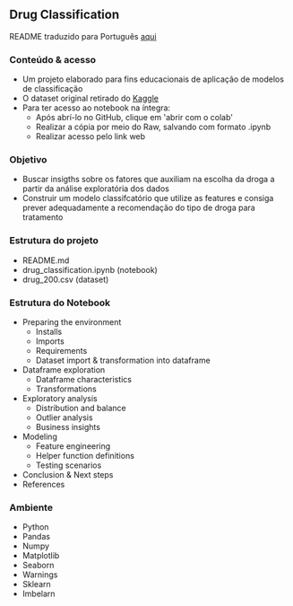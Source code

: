 ## Drug Classification 

README traduzido para Português [aqui](https://github.com/leticiaplang/drug_classification/blob/main/README_ptBR.md)

### Conteúdo & acesso
* Um projeto elaborado para fins educacionais de aplicação de modelos de classificação
* O dataset original retirado do [Kaggle](https://www.kaggle.com/prathamtripathi/drug-classification)
* Para ter acesso ao notebook na íntegra:
    - Após abrí-lo no GitHub, clique em 'abrir com o colab'
    - Realizar a cópia por meio do Raw, salvando com formato .ipynb
    - Realizar acesso pelo link web

### Objetivo
* Buscar insigths sobre os fatores que auxiliam na escolha da droga a partir da análise exploratória dos dados
* Construir um modelo classifcatório que utilize as features e consiga prever adequadamente a recomendação do tipo de droga para tratamento
    
### Estrutura do projeto
* README.md
* drug_classification.ipynb (notebook)
* drug_200.csv (dataset)

### Estrutura do Notebook
* Preparing the environment
  - Installs
  - Imports
  - Requirements
  - Dataset import & transformation into dataframe
* Dataframe exploration
  - Dataframe characteristics
  - Transformations
* Exploratory analysis
  - Distribution and balance
  - Outlier analysis
  - Business insights 
* Modeling
  - Feature engineering
  - Helper function definitions
  - Testing scenarios
* Conclusion & Next steps
* References

### Ambiente
* Python
* Pandas
* Numpy
* Matplotlib
* Seaborn
* Warnings
* Sklearn
* Imbelarn

